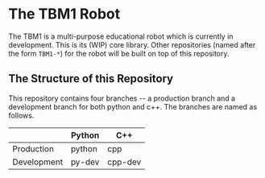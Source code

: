 # The TBM1 Robot

The TBM1 is a multi-purpose educational robot which is currently in development.
This is its (WIP) core library. Other repositories (named after the form `TBM1-*`)
for the robot will be built on top of this repository.

## The Structure of this Repository

This repository contains four branches -- a production branch and a development
branch for both python and c++. The branches are named as follows.

|             | Python | C++     |
|-------------|--------|---------|
| Production  | python | cpp     |
| Development | py-dev | cpp-dev |